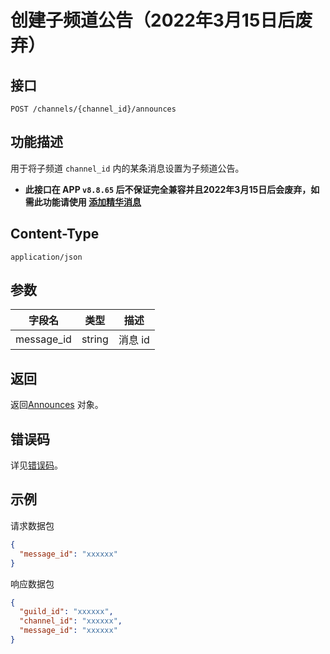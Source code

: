 # 创建子频道公告（2022年3月15日后废弃）

## 接口

`POST /channels/{channel_id}/announces`

## 功能描述

用于将子频道 `channel_id` 内的某条消息设置为子频道公告。
- **此接口在 APP `v8.8.65` 后不保证完全兼容并且2022年3月15日后会废弃，如需此功能请使用 [添加精华消息](../pins/put_pins_message.md)**

## Content-Type

`application/json`

## 参数

| 字段名        | 类型     | 描述    |
|------------|--------|-------|
| message_id | string | 消息 id |

## 返回

返回[Announces](model.md#Announces) 对象。

## 错误码

详见[错误码](../../../../openapi/error/error.md)。

## 示例

请求数据包

```json
{
  "message_id": "xxxxxx"
}
```

响应数据包

```json
{
  "guild_id": "xxxxxx",
  "channel_id": "xxxxxx",
  "message_id": "xxxxxx"
}
```
